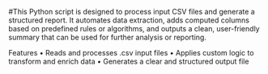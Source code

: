 #This Python script is designed to process input CSV files and generate a structured report. It automates data extraction, adds computed columns based on predefined rules or algorithms, and outputs a clean, user-friendly summary that can be used for further analysis or reporting.

Features • Reads and processes .csv input files • Applies custom logic to transform and enrich data • Generates a clear and structured output file
